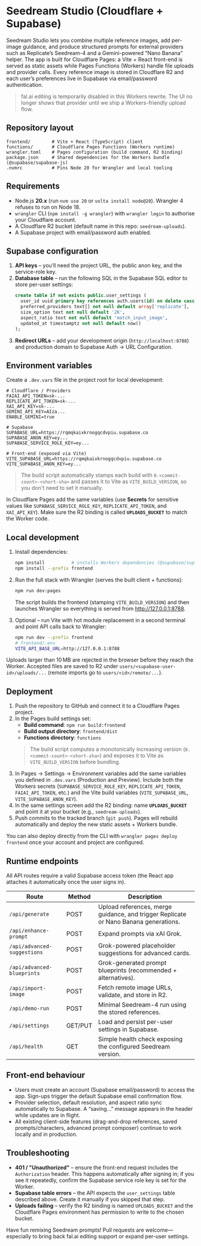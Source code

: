 # Seedream Studio (Cloudflare + Supabase)

Seedream Studio lets you combine multiple reference images, add per-image guidance, and produce structured prompts for external providers such as Replicate’s Seedream-4 and a Gemini-powered "Nano Banana" helper. The app is built for Cloudflare Pages: a Vite + React front-end is served as static assets while Pages Functions (Workers) handle file uploads and provider calls. Every reference image is stored in Cloudflare R2 and each user’s preferences live in Supabase via email/password authentication.

> fal.ai editing is temporarily disabled in this Workers rewrite. The UI no longer shows that provider until we ship a Workers-friendly upload flow.

## Repository layout

```text
frontend/        # Vite + React (TypeScript) client
functions/       # Cloudflare Pages Functions (Workers runtime)
wrangler.toml    # Pages configuration (build command, R2 binding)
package.json     # Shared dependencies for the Workers bundle (@supabase/supabase-js)
.nvmrc           # Pins Node 20 for Wrangler and local tooling
```

## Requirements

- Node.js **20.x** (run `nvm use 20` or `volta install node@20`). Wrangler 4 refuses to run on Node 18.
- `wrangler` CLI (`npm install -g wrangler`) with `wrangler login` to authorise your Cloudflare account.
- A Cloudflare R2 bucket (default name in this repo: `seedream-uploads`).
- A Supabase project with email/password auth enabled.

## Supabase configuration

1. **API keys** – you’ll need the project URL, the public anon key, and the service-role key.
2. **Database table** – run the following SQL in the Supabase SQL editor to store per-user settings:
   ```sql
   create table if not exists public.user_settings (
     user_id uuid primary key references auth.users(id) on delete cascade,
     preferred_providers text[] not null default array['replicate'],
     size_option text not null default '2K',
     aspect_ratio text not null default 'match_input_image',
     updated_at timestamptz not null default now()
   );
   ```
3. **Redirect URLs** – add your development origin (`http://localhost:8788`) and production domain to Supabase Auth → URL Configuration.

## Environment variables

Create a `.dev.vars` file in the project root for local development:

```env
# Cloudflare / Providers
FAIAI_API_TOKEN=sk-...
REPLICATE_API_TOKEN=sk-...
XAI_API_KEY=sk-...
GEMINI_API_KEY=AIza...
ENABLE_GEMINI=true

# Supabase
SUPABASE_URL=https://rqmqkaixkrnogqcdvpiu.supabase.co
SUPABASE_ANON_KEY=ey...
SUPABASE_SERVICE_ROLE_KEY=ey...

# Front-end (exposed via Vite)
VITE_SUPABASE_URL=https://rqmqkaixkrnogqcdvpiu.supabase.co
VITE_SUPABASE_ANON_KEY=ey...
```

> The build script automatically stamps each build with `0.<commit-count>-<short-sha>` and passes it to Vite as `VITE_BUILD_VERSION`, so you don't need to set it manually.

In Cloudflare Pages add the same variables (use **Secrets** for sensitive values like `SUPABASE_SERVICE_ROLE_KEY`, `REPLICATE_API_TOKEN`, and `XAI_API_KEY`). Make sure the R2 binding is called **`UPLOADS_BUCKET`** to match the Worker code.

## Local development

1. Install dependencies:
   ```bash
   npm install          # installs Workers dependencies (@supabase/supabase-js)
   npm install --prefix frontend
   ```

2. Run the full stack with Wrangler (serves the built client + functions):
   ```bash
   npm run dev:pages
   ```
   The script builds the frontend (stamping `VITE_BUILD_VERSION`) and then launches Wrangler so everything is served from <http://127.0.0.1:8788>.

3. Optional – run Vite with hot module replacement in a second terminal and point API calls back to Wrangler:
   ```bash
   npm run dev --prefix frontend
   # frontend/.env
   VITE_API_BASE_URL=http://127.0.0.1:8788
   ```

Uploads larger than 10 MB are rejected in the browser before they reach the Worker. Accepted files are saved to R2 under `users/<supabase-user-id>/uploads/...` (remote imports go to `users/<id>/remote/...`).

## Deployment

1. Push the repository to GitHub and connect it to a Cloudflare Pages project.
2. In the Pages build settings set:
   - **Build command**: `npm run build:frontend`
   - **Build output directory**: `frontend/dist`
   - **Functions directory**: `functions`
   > The build script computes a monotonically increasing version (`0.<commit-count>-<short-sha>`) and exposes it to Vite as `VITE_BUILD_VERSION` before bundling.
3. In Pages → Settings → Environment variables add the same variables you defined in `.dev.vars` (Production and Preview). Include both the Workers secrets (`SUPABASE_SERVICE_ROLE_KEY`, `REPLICATE_API_TOKEN`, `FAIAI_API_TOKEN`, etc.) and the Vite build variables (`VITE_SUPABASE_URL`, `VITE_SUPABASE_ANON_KEY`).
4. In the same settings screen add the R2 binding: name **`UPLOADS_BUCKET`** and point it at your bucket (e.g., `seedream-uploads`).
5. Push commits to the tracked branch (`git push`). Pages will rebuild automatically and deploy the new static assets + Workers bundle.

You can also deploy directly from the CLI with `wrangler pages deploy frontend` once your account and project are configured.

## Runtime endpoints

All API routes require a valid Supabase access token (the React app attaches it automatically once the user signs in).

| Route | Method | Description |
| --- | --- | --- |
| `/api/generate` | POST | Upload references, merge guidance, and trigger Replicate or Nano Banana generations. |
| `/api/enhance-prompt` | POST | Expand prompts via xAI Grok. |
| `/api/advanced-suggestions` | POST | Grok-powered placeholder suggestions for advanced cards. |
| `/api/advanced-blueprints` | POST | Grok-generated prompt blueprints (recommended + alternatives). |
| `/api/import-image` | POST | Fetch remote image URLs, validate, and store in R2. |
| `/api/demo-run` | POST | Minimal Seedream-4 run using the stored references. |
| `/api/settings` | GET/PUT | Load and persist per-user settings in Supabase. |
| `/api/health` | GET | Simple health check exposing the configured Seedream version. |

## Front-end behaviour

- Users must create an account (Supabase email/password) to access the app. Sign-ups trigger the default Supabase email confirmation flow.
- Provider selection, default resolution, and aspect ratio sync automatically to Supabase. A “saving…” message appears in the header while updates are in flight.
- All existing client-side features (drag-and-drop references, saved prompts/characters, advanced prompt composer) continue to work locally and in production.

## Troubleshooting

- **401 / "Unauthorized"** – ensure the front-end request includes the `Authorization` header. This happens automatically after signing in; if you see it repeatedly, confirm the Supabase service role key is set for the Worker.
- **Supabase table errors** – the API expects the `user_settings` table described above. Create it manually if you skipped that step.
- **Uploads failing** – verify the R2 binding is named `UPLOADS_BUCKET` and the Cloudflare Pages environment has permission to write to the chosen bucket.

Have fun remixing Seedream prompts! Pull requests are welcome—especially to bring back fal.ai editing support or expand per-user settings.

